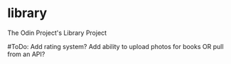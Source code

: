 # library
 The Odin Project's Library Project

#ToDo:
Add rating system?
Add ability to upload photos for books OR pull from an API?
